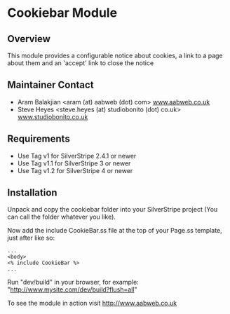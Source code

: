 # Cookiebar Module #

## Overview ##

This module provides a configurable notice about cookies, a link to a page about them and an 'accept' link to close the notice

## Maintainer Contact

 * Aram Balakjian 
   <aram (at) aabweb (dot) com>
   www.aabweb.co.uk
 * Steve Heyes
   <steve.heyes (at) studiobonito (dot) co.uk>
   www.studiobonito.co.uk

## Requirements

 * Use Tag v1 for SilverStripe 2.4.1 or newer
 * Use Tag v1.1 for SilverStripe 3 or newer
 * Use Tag v1.2 for SilverStripe 4 or newer

## Installation

Unpack and copy the cookiebar folder into your SilverStripe project (You can call the folder whatever you like).

Now add the include CookieBar.ss file at the top of your Page.ss template, just after <body> like so:

	...
	<body>
	<% include CookieBar %>
	...


Run "dev/build" in your browser, for example: "http://www.mysite.com/dev/build?flush=all"

To see the module in action visit http://www.aabweb.co.uk